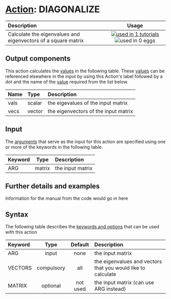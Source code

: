 # [Action](actions.md): DIAGONALIZE

| Description    | Usage |
|:--------|:--------:|
| Calculate the eigenvalues and eigenvectors of a square matrix | [![used in 1 tutorials](https://img.shields.io/badge/tutorials-1-green.svg)](https://www.plumed-tutorials.org/browse.html?search=DIAGONALIZE)![used in 0 eggs](https://img.shields.io/badge/nest-0-red.svg) | 

## Output components

This action calculates the [values](pecifying_arguments.html) in the following table.  These [values](pecifying_arguments.html) can be referenced elsewhere in the input by using this Action's label followed by a dot and the name of the [value](pecifying_arguments.html) required from the list below.

| Name | Type | Description |
|:-------|:-----|:-------|
| vals | scalar | the eigevalues of the input matrix | 
| vecs | vector | the eigenvectors of the input matrix | 


## Input

The [arguments](specifying_arguments.html) that serve as the input for this action are specified using one or more of the keywords in the following table.

| Keyword |  Type | Description |
|:--------|:------:|:-----------|
| ARG | matrix | the input matrix |


## Further details and examples 
Information for the manual from the code would go in here 
## Syntax 
The following table describes the [keywords and options](parsing.md) that can be used with this action 

| Keyword | Type | Default | Description |
|:-------|:----:|:-------:|:-----------|
| ARG | input | none | the input matrix |
| VECTORS | compulsory | all |  the eigenvalues and vectors that you would like to calculate |
| MATRIX | optional | not used | the input matrix (can use ARG instead) |
